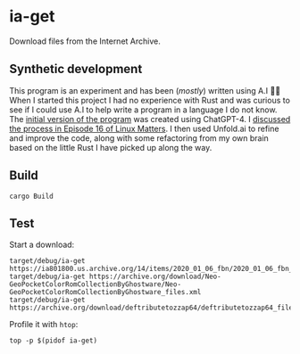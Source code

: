 # ia-get

Download files from the Internet Archive.

## Synthetic development

This program is an experiment and has been (*mostly*) written using A.I 🤖🧠
When I started this project I had no experience with Rust and was curious to see if I could use A.I to help write a program in a language I do not know.
The [initial version of the program](https://github.com/wimpysworld/ia-get/tree/5f2b356e7d841f2756780e2a101cf8be4041a7f6) was created using ChatGPT-4.
I [discussed the process in Episode 16 of Linux Matters](https://linuxmatters.sh/16/).
I then used Unfold.ai to refine and improve the code, along with some refactoring from my own brain based on the little Rust I have picked up along the way.


## Build

```shell
cargo Build
```

## Test

Start a download:

```shell
target/debug/ia-get https://ia801800.us.archive.org/14/items/2020_01_06_fbn/2020_01_06_fbn_files.xml
target/debug/ia-get https://archive.org/download/Neo-GeoPocketColorRomCollectionByGhostware/Neo-GeoPocketColorRomCollectionByGhostware_files.xml
target/debug/ia-get https://archive.org/download/deftributetozzap64/deftributetozzap64_files.xml
```

Profile it with `htop`:

```shell
top -p $(pidof ia-get)
```
